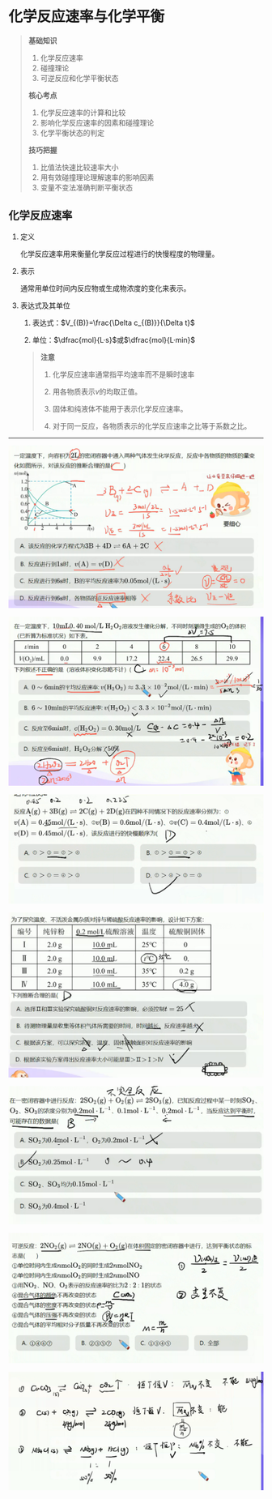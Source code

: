 # 化学反应速率与化学平衡

> **基础知识**
>
> 1. 化学反应速率
> 2. 碰撞理论
> 3. 可逆反应和化学平衡状态
>
> **核心考点**
>
> 1. 化学反应速率的计算和比较
> 2. 影响化学反应速率的因素和碰撞理论
> 3. 化学平衡状态的判定
>
> **技巧把握**
>
> 1. 比值法快速比较速率大小
> 2. 用有效碰撞理论理解速率的影响因素
> 3. 变量不变法准确判断平衡状态

## 化学反应速率

1. 定义

   化学反应速率用来衡量化学反应过程进行的快慢程度的物理量。

2. 表示

   通常用单位时间内反应物或生成物浓度的变化来表示。

3. 表达式及其单位

   1. 表达式：$V_{(B)}=\frac{\Delta c_{(B)}}{\Delta t}$

   2. 单位：$\dfrac{mol}{L·s}$或$\dfrac{mol}{L·min}$

   > **注意**
   >
   > 1. 化学反应速率通常指平均速率而不是瞬时速率
   >
   > 2. 用各物质表示$v$的均取正值。
   >
   > 3. 固体和纯液体不能用于表示化学反应速率。
   >
   > 4. 对于同一反应，各物质表示的化学反应速率之比等于系数之比。

****

![1](image.png)

![2](image-1.png)

![3](image-2.png)

![4](image-3.png)

![5](image-4.png)

![6](image-5.png)

![7](image-6.png)
